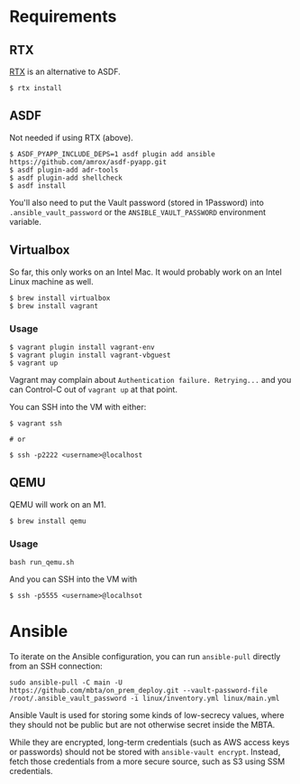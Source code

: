 # Requirements

## RTX

[RTX](https://github.com/jdxcode/rtx) is an alternative to ASDF.

``` shell
$ rtx install
```

## ASDF

Not needed if using RTX (above).

``` shell
$ ASDF_PYAPP_INCLUDE_DEPS=1 asdf plugin add ansible https://github.com/amrox/asdf-pyapp.git
$ asdf plugin-add adr-tools
$ asdf plugin-add shellcheck
$ asdf install
```

You'll also need to put the Vault password (stored in 1Password) into
`.ansible_vault_password` or the `ANSIBLE_VAULT_PASSWORD` environment variable.

## Virtualbox 

So far, this only works on an Intel Mac. It would probably work on an Intel Linux machine as well.

``` shell
$ brew install virtualbox
$ brew install vagrant
```

### Usage
``` shell
$ vagrant plugin install vagrant-env
$ vagrant plugin install vagrant-vbguest
$ vagrant up
```

Vagrant may complain about `Authentication failure. Retrying...` and you can Control-C out of `vagrant up` at that point. 

You can SSH into the VM with either:

``` shell
$ vagrant ssh

# or 

$ ssh -p2222 <username>@localhost
```

## QEMU

QEMU will work on an M1.

``` shell
$ brew install qemu
```

### Usage

``` shell
bash run_qemu.sh
```

And you can SSH into the VM with

``` shell
$ ssh -p5555 <username>@localhsot
```

# Ansible

To iterate on the Ansible configuration, you can run `ansible-pull` directly from an SSH connection:

``` shell
sudo ansible-pull -C main -U https://github.com/mbta/on_prem_deploy.git --vault-password-file /root/.ansible_vault_password -i linux/inventory.yml linux/main.yml
```

Ansible Vault is used for storing some kinds of low-secrecy values, where they
should not be public but are not otherwise secret inside the MBTA.

While they are encrypted, long-term credentials (such as AWS access keys or
passwords) should not be stored with `ansible-vault encrypt`. Instead, fetch
those credentials from a more secure source, such as S3 using SSM credentials.

